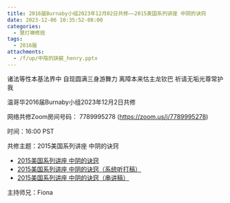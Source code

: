 ```yaml
---
title: 2016届Burnaby小组2023年12月02日共修——2015美国系列讲座 中阴的诀窍
date: 2023-12-06 10:35:52-08:00
categories:
  - 慧灯禅修班
tags:
  - 2016届
attachments:
  - /f/up/中陰的訣竅_henry.pptx
---
```

诸法等性本基法界中 自现圆满三身游舞力 离障本来怙主龙钦巴 祈请无垢光尊常护我

温哥华2016届Burnaby小组2023年12月2日共修

网络共修Zoom房间号码： 7789995278 (<https://zoom.us/j/7789995278>)

时间：16:00 PST

共修主题：2015美国系列讲座 中阴的诀窍
* [2015美国系列讲座 中阴的诀窍](https://fohuifayu.com/index.php/huideng-jiangtang/fofa-jianxiu/sheng-yu-si/8605-l15018)
* [2015美国系列讲座 中阴的诀窍（系统听打稿）](/f/up/2015美国系列讲座-中阴的诀窍.docx)
* [2015美国系列讲座 中阴的诀窍（串讲稿）](/f/up/中陰的訣竅_henry.pptx)


主持师兄：Fiona

